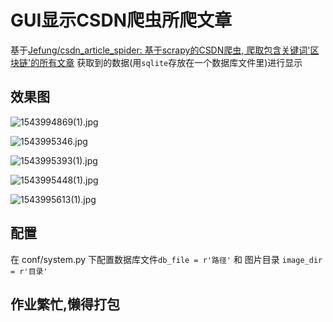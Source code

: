 # GUI显示CSDN爬虫所爬文章
基于[Jefung/csdn_article_spider: 基于scrapy的CSDN爬虫, 爬取包含关键词'区块链'的所有文章](https://github.com/Jefung/csdn_article_spider)
获取到的数据(用`sqlite`存放在一个数据库文件里)进行显示
## 效果图
![1543994869(1).jpg](http://images.jefung.cn/1543994869(1).jpg)

![1543995346.jpg](http://images.jefung.cn/1543995346.jpg)

![1543995393(1).jpg](http://images.jefung.cn/1543995393(1).jpg)

![1543995448(1).jpg](http://images.jefung.cn/1543995448(1).jpg)

![1543995613(1).jpg](http://images.jefung.cn/1543995613(1).jpg)

## 配置
在 conf/system.py 下配置数据库文件`db_file = r'路径'` 和
图片目录 `image_dir = r'目录'`

## 作业繁忙,懒得打包